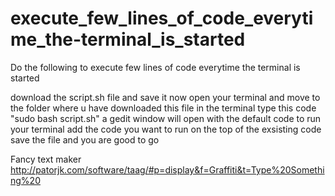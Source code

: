 # execute_few_lines_of_code_everytime_the-terminal_is_started
Do the following to execute few lines of code everytime the terminal is started


download the script.sh file and save it
now open your terminal and move to the folder where u have downloaded this file in the terminal
type this code "sudo bash script.sh"
a gedit window will open with the default code to run your terminal
add the code you want to run on the top of the exsisting code
save the file
and you are good to go


Fancy text maker
http://patorjk.com/software/taag/#p=display&f=Graffiti&t=Type%20Something%20
